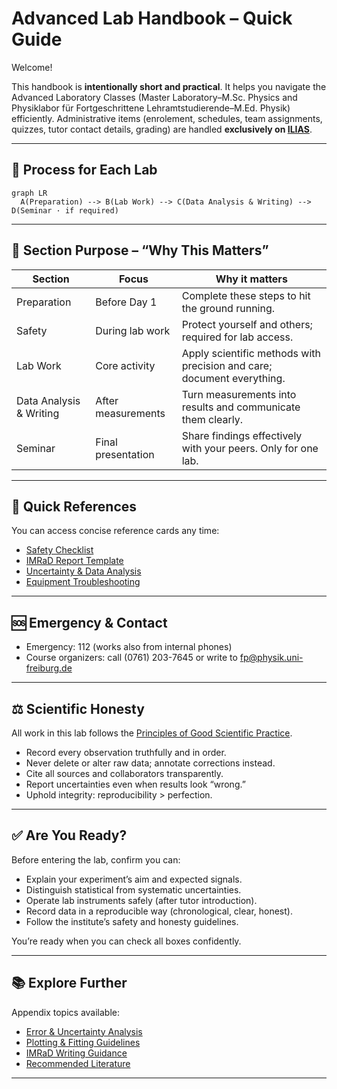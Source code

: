 # Advanced Lab Handbook – Quick Guide

Welcome!

This handbook is **intentionally short and practical**. It helps you navigate the Advanced Laboratory Classes (Master Laboratory–M.Sc. Physics and Physiklabor für Fortgeschrittene Lehramtstudierende–M.Ed. Physik) efficiently. Administrative items (enrolement, schedules, team assignments, quizzes, tutor contact details, grading) are handled **exclusively on [ILIAS](https://ilias.uni-freiburg.de/goto.php/crs/4019573)**.

---

## 🧭 Process for Each Lab
```{mermaid}
graph LR
  A(Preparation) --> B(Lab Work) --> C(Data Analysis & Writing) --> D(Seminar · if required)
```

---

## 🎯 Section Purpose – “Why This Matters”

| Section | Focus | Why it matters |
| --- | --- | --- |
| Preparation | Before Day 1 | Complete these steps to hit the ground running. |
| Safety | During lab work | Protect yourself and others; required for lab access. |
| Lab Work | Core activity | Apply scientific methods with precision and care; document everything. |
| Data Analysis & Writing | After measurements | Turn measurements into results and communicate them clearly. |
| Seminar | Final presentation | Share findings effectively with your peers. Only for one lab. |

---

## 🧩 Quick References

You can access concise reference cards any time:
- <a href="appendix/quick-reference.html#safety-card">Safety Checklist</a>
- <a href="appendix/quick-reference.html#imrad-card">IMRaD Report Template</a>
- [Uncertainty & Data Analysis](appendix/data-analysis/uncertainty)
- <a href="appendix/quick-reference.html#troubleshooting-card">Equipment Troubleshooting</a>

---

## 🆘 Emergency & Contact
- Emergency: 112 (works also from internal phones)
- Course organizers: call (0761) 203-7645 or write to fp@physik.uni-freiburg.de

---

## ⚖️ Scientific Honesty

All work in this lab follows the [Principles of Good Scientific Practice](https://www.physik.uni-freiburg.de/redlichkeit-en).
- Record every observation truthfully and in order.
- Never delete or alter raw data; annotate corrections instead.
- Cite all sources and collaborators transparently.
- Report uncertainties even when results look “wrong.”
- Uphold integrity: reproducibility > perfection.

---

## ✅ Are You Ready?

Before entering the lab, confirm you can:
- Explain your experiment’s aim and expected signals.
- Distinguish statistical from systematic uncertainties.
- Operate lab instruments safely (after tutor introduction).
- Record data in a reproducible way (chronological, clear, honest).
- Follow the institute’s safety and honesty guidelines.

You’re ready when you can check all boxes confidently.

---

## 📚 Explore Further

Appendix topics available:
- [Error & Uncertainty Analysis](appendix/data-analysis/uncertainty)
- [Plotting & Fitting Guidelines](appendix/data-analysis/overview)
- [IMRaD Writing Guidance](general-info/data-analysis-writing)
- [Recommended Literature](appendix/library)

---
